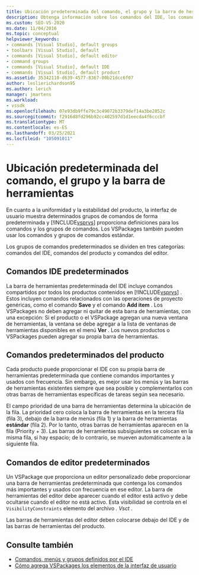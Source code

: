 ```yaml
---
title: Ubicación predeterminada del comando, el grupo y la barra de herramientas | Microsoft Docs
description: Obtenga información sobre los comandos del IDE, los comandos de producto y los comandos de editor que se muestran de forma predeterminada en la interfaz de usuario de Visual Studio.
ms.custom: SEO-VS-2020
ms.date: 11/04/2016
ms.topic: conceptual
helpviewer_keywords:
- commands [Visual Studio], default groups
- toolbars [Visual Studio], default
- commands [Visual Studio], default editor
- command groups
- commands [Visual Studio], default IDE
- commands [Visual Studio], default product
ms.assetid: 35342110-d639-4577-8367-00b21dcc6f07
author: leslierichardson95
ms.author: lerich
manager: jmartens
ms.workload:
- vssdk
ms.openlocfilehash: 07e93db9ffe79c3c49072b3379def14a3be2852c
ms.sourcegitcommit: f2916d8fd296b92cc402597d1d1eecda4f6cccbf
ms.translationtype: MT
ms.contentlocale: es-ES
ms.lasthandoff: 03/25/2021
ms.locfileid: "105091011"
---
```

# <a name="default-command-group-and-toolbar-placement"></a>Ubicación predeterminada del comando, el grupo y la barra de herramientas
En cuanto a la uniformidad y la estabilidad del producto, la interfaz de usuario muestra determinados grupos de comandos de forma predeterminada y [!INCLUDE[vsprvs](../../code-quality/includes/vsprvs_md.md)] proporciona definiciones para los comandos y los grupos de comandos. Los VSPackages también pueden usar los comandos y grupos de comandos estándar.

 Los grupos de comandos predeterminados se dividen en tres categorías: comandos del IDE, comandos del producto y comandos del editor.

## <a name="default-ide-commands"></a>Comandos IDE predeterminados
 La barra de herramientas predeterminada del IDE incluye comandos compartidos por todos los productos contenidos en [!INCLUDE[vsprvs](../../code-quality/includes/vsprvs_md.md)] . Estos incluyen comandos relacionados con las operaciones de proyecto genéricas, como el comando **Save** y el comando **Add item** . Los VSPackages no deben agregar ni quitar de esta barra de herramientas, con una excepción: Si el producto o el VSPackage agregan una nueva ventana de herramientas, la ventana se debe agregar a la lista de ventanas de herramientas disponibles en el menú **Ver** . Los nuevos productos o VSPackages pueden agregar su propia barra de herramientas.

## <a name="default-product-commands"></a>Comandos predeterminados del producto
 Cada producto puede proporcionar el IDE con su propia barra de herramientas predeterminada que contiene comandos importantes y usados con frecuencia. Sin embargo, es mejor usar los menús y las barras de herramientas existentes siempre que sea posible y complementarlos con otras barras de herramientas específicas de tareas según sea necesario.

 El campo prioridad de una barra de herramientas determina la ubicación de la fila. La prioridad cero coloca la barra de herramientas en la tercera fila (fila 3), debajo de la barra de menús (fila 1) y la barra de herramientas **estándar** (fila 2). Por lo tanto, otras barras de herramientas aparecen en la fila (Priority + 3). Las barras de herramientas subsiguientes se colocan en la misma fila, si hay espacio; de lo contrario, se mueven automáticamente a la siguiente fila.

## <a name="default-editor-commands"></a>Comandos de editor predeterminados
 Un VSPackage que proporciona un editor personalizado debe proporcionar una barra de herramientas predeterminada que contenga los comandos más importantes y usados con frecuencia en ese editor. La barra de herramientas del editor debe aparecer cuando el editor está activo y debe ocultarse cuando el editor no está activo. Esta visibilidad se controla en el `VisibilityConstraints` elemento del archivo *. Vsct* .

 Las barras de herramientas del editor deben colocarse debajo del IDE y de las barras de herramientas del producto.

## <a name="see-also"></a>Consulte también
- [Comandos, menús y grupos definidos por el IDE](../../extensibility/internals/ide-defined-commands-menus-and-groups.md)
- [Cómo agrega VSPackages los elementos de la interfaz de usuario](../../extensibility/internals/how-vspackages-add-user-interface-elements.md)
